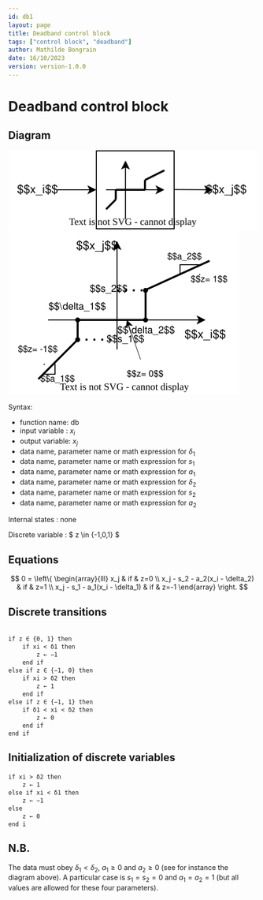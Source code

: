 ```yaml
---
id: db1
layout: page
title: Deadband control block
tags: ["control block", "deadband"]
author: Mathilde Bongrain
date: 16/10/2023
version: version-1.0.0
---
```


# Deadband control block

## Diagram

![deadbandDiagram](deadband.svg)
![detailedDeadbandDiagram](detailedDeadband.svg)

Syntax:  

- function name: db
- input variable : $x_i$
- output variable: $x_j$
- data name, parameter name or math expression for $\delta_1$
- data name, parameter name or math expression for $s_1$
- data name, parameter name or math expression for $a_1$
- data name, parameter name or math expression for $\delta_2$
- data name, parameter name or math expression for $s_2$
- data name, parameter name or math expression for $a_2$

Internal states : none

Discrete variable : $ z \in \{-1,0,1\} $

## Equations

$$
0 = \left\{
    \begin{array}{lll}
        x_j & if & z=0 \\
        x_j - s_2 - a_2(x_i - \delta_2) & if & z=1 \\
        x_j - s_1 - a_1(x_i - \delta_1) & if & z=-1
    \end{array}
\right.
$$

## Discrete transitions

```

if z ∈ {0, 1} then
    if xi < δ1 then
        z ← −1
    end if
else if z ∈ {−1, 0} then
    if xi > δ2 then
        z ← 1
    end if
else if z ∈ {−1, 1} then
    if δ1 < xi < δ2 then
        z ← 0
    end if
end if
```

## Initialization of discrete variables

```
if xi > δ2 then
    z ← 1
else if xi < δ1 then
    z ← −1
else
    z ← 0
end i
```

## N.B.

The data must obey $\delta_1 < \delta_2$, $a_1 \geq 0$ and $a_2 \geq 0$ (see for instance the diagram above).
A particular case is $s_1 = s_2 = 0$ and $a_1 = a_2 = 1$ (but all values are allowed for these four parameters).
